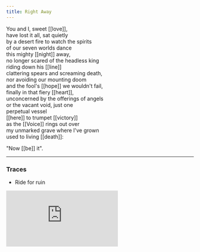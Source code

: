 ```yaml
---
title: Right Away
---
```


You and I, sweet [[love]],  
have lost it all, sat quietly  
by a desert fire to watch the spirits  
of our seven worlds dance  
this mighty [[night]] away,  
no longer scared of the headless king  
riding down his [[line]]  
clattering spears and screaming death,  
nor avoiding our mounting doom  
and the fool's [[hope]] we wouldn't fail,  
finally in that fiery [[heart]],  
unconcerned by the offerings of angels  
or the vacant void, just one  
perpetual vessel  
[[here]] to trumpet [[victory]]  
as the [[Voice]] rings out over  
my unmarked grave where I've grown  
used to living [[death]]:  
  
"Now [[be]] it".   

---

### Traces

* Ride for ruin

<iframe class="video" src="https://www.youtube-nocookie.com/embed/EmTz7EAYLrs" frameborder="0" allow="accelerometer; autoplay; encrypted-media; gyroscope; picture-in-picture" allowfullscreen></iframe>